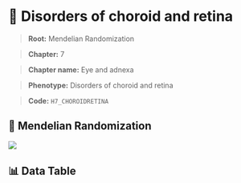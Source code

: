 # 🧪 Disorders of choroid and retina

> **Root:** Mendelian Randomization

> **Chapter:** 7  

> **Chapter name:** Eye and adnexa

> **Phenotype:** Disorders of choroid and retina  

> **Code:** `H7_CHOROIDRETINA`

## 🧬 Mendelian Randomization  

<img src="/MR/Figures/Forward/H7_CHOROIDRETINA.png"/>

## 📊 Data Table

<CsvTableMRF src="/MR_Data/Forward/H7_CHOROIDRETINA.csv"/>
